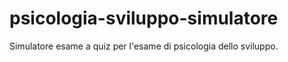 # psicologia-sviluppo-simulatore
Simulatore esame a quiz per l'esame di psicologia dello sviluppo. 
